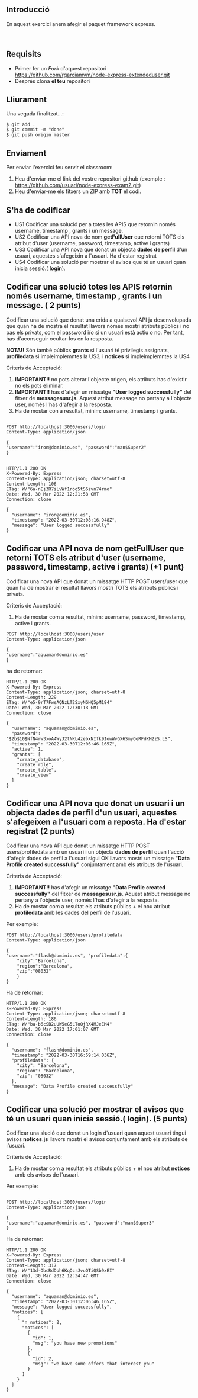 ## Introducció

En aquest exercici anem afegir el paquet framework express.

<br>

## Requisits

- Primer fer un _Fork_ d'aquest repositori https://github.com/rgarciamvm/node-express-extendeduser.git
- Després clona __el teu__ repositori

## Lliurament

Una vegada finalitzat...:

```shell
$ git add .
$ git commit -m "done"
$ git push origin master
```
## Enviament

Per enviar l'exercici feu servir el classroom:

1. Heu d'enviar-me el link del vostre repositori github (exemple : https://github.com/usuari/node-express-exam2.git)
2. Heu d'enviar-me els fitxers un ZIP amb **TOT** el codi.

## S'ha de codificar

- US1 Codificar una solució per a totes les APIS que retornin només username, timestamp , grants i un message.
- US2 Codificar una API nova de nom **getFullUser** que retorni TOTS els atribut d'user (username, password, timestamp, active i grants)
- US3 Codificar una API nova que donat un objecta **dades de perfil** d'un usuari, aquestes s'afegeixin a l'usuari. Ha d'estar registrat
- US4 Codificar una solució per mostrar el avisos que té un usuari quan inicia sessió.( **login**).


## Codificar una solució totes les APIS retornin només username, timestamp , grants i un message. ( 2 punts)

 Codificar una solució que donat una crida a qualsevol API ja desenvolupada que quan ha de mostra el resultat llavors només mostri atributs públics i no pas els privats, com el password i/o si un usuari està actiu o no. Per tant, has d'aconseguir ocultar-los en la resposta.

**NOTA!!** Són també públics **grants** si l'usuari té privilegis assignats, **profiledata** si impleimplemntes la US3,  i **notices** si impleimplemntes la US4

Criteris de Acceptació:

1. **IMPORTANT!!** no pots alterar l'objecte origen, els atributs has d'existir no els pots eliminar.
2. **IMPORTANT!!** has d'afegir un missatge **"User logged successfully"** del fitxer de **messagesusr.js**. Aquest atribut message no pertany a l'objecte user, només l'has d'afegir a la resposta.
3. Ha de mostar con a resultat, mínim: username, timestamp i grants.

```

POST http://localhost:3000/users/login
Content-Type: application/json

{
"username":"iron@dominio.es", "password":"man$Super2"
}


HTTP/1.1 200 OK
X-Powered-By: Express
Content-Type: application/json; charset=utf-8
Content-Length: 106
ETag: W/"6a-nEj3R7sLvWf1rog5tS6zvn74rmo"
Date: Wed, 30 Mar 2022 12:21:58 GMT
Connection: close

{
  "username": "iron@dominio.es",
  "timestamp": "2022-03-30T12:08:16.948Z",
  "message": "User logged successfully"
}

``` 

## Codificar una API nova de nom **getFullUser** que retorni TOTS els atribut d'user (username, password, timestamp, active i grants) (+1 punt)

Codificar una nova API que donat un missatge HTTP POST users/user que quan ha de mostrar el resultat llavors mostri TOTS els atributs públics i privats.

Criteris de Acceptació:

1. Ha de mostar com a resultat, mínim: username, password, timestamp, active i grants.


```
POST http://localhost:3000/users/user
Content-Type: application/json

{
"username":"aquaman@dominio.es"
}
```

ha de retornar:

```
HTTP/1.1 200 OK
X-Powered-By: Express
Content-Type: application/json; charset=utf-8
Content-Length: 229
ETag: W/"e5-9rT7FweAQNzLT2SxyNGHQ5pM184"
Date: Wed, 30 Mar 2022 12:30:18 GMT
Connection: close

{
  "username": "aquaman@dominio.es",
  "password": "$2b$10$NfN4rw3xoA4WyJ2tNKL4zebxNIfk9IowWvGX6SmyOeRFdKM2zS.LS",
  "timestamp": "2022-03-30T12:06:46.165Z",
  "active": 1,
  "grants": [
    "create_database",
    "create_role",
    "create_table",
    "create_view"
  ]
}
```
##  Codificar una API nova que donat un usuari i un objecta **dades de perfil** d'un usuari, aquestes s'afegeixen a l'usuari com a reposta. Ha d'estar registrat (2 punts)

Codificar una nova API que donat un missatge HTTP POST users/profiledata amb un usuari i un objecta **dades de perfil** quan l'acció d'afegir dades de perfil a l'usuari sigui OK llavors mostri un missatge **"Data Profile created successfully"** conjuntament amb els atributs de l'usuari.

Criteris de Acceptació:

1. **IMPORTANT!!** has d'afegir un missatge **"Data Profile created successfully"** del fitxer de **messagesusr.js**. Aquest atribut message no pertany a l'objecte user, només l'has d'afegir a la resposta.
2.  Ha de mostar com a resultat els atributs públics + el nou atribut **profiledata**  amb les dades del perfil de l'usuari. 

Per exemple: 

```
POST http://localhost:3000/users/profiledata
Content-Type: application/json

{
"username":"flash@dominio.es", "profiledata":{
    "city":"Barcelona",
    "region":"Barcelona",
    "zip":"08032"
    }
}

```

Ha de retornar:

```
HTTP/1.1 200 OK
X-Powered-By: Express
Content-Type: application/json; charset=utf-8
Content-Length: 186
ETag: W/"ba-b6cSB2uUW5eG5LToQjRX4MJeEM4"
Date: Wed, 30 Mar 2022 17:01:07 GMT
Connection: close

{
  "username": "flash@dominio.es",
  "timestamp": "2022-03-30T16:59:14.036Z",
  "profiledata": {
    "city": "Barcelona",
    "region": "Barcelona",
    "zip": "08032"
  },
  "message": "Data Profile created successfully"
}

```



## Codificar una solució per mostrar el avisos que té un usuari quan inicia sessió.( **login**). (5 punts)

Codificar una slució que donat un login d'usuari quan aquest usuari tingui avisos **notices.js** llavors mostri el avisos conjuntament amb els atributs de l'usuari.

Criteris de Acceptació:

1.  Ha de mostar com a resultat els atributs públics + el nou atribut **notices**  amb els avisos de l'usuari.

Per exemple: 

```

POST http://localhost:3000/users/login
Content-Type: application/json

{
"username":"aquaman@dominio.es", "password":"man$Super3"
}

```

Ha de retornar:

```
HTTP/1.1 200 OK
X-Powered-By: Express
Content-Type: application/json; charset=utf-8
Content-Length: 317
ETag: W/"13d-ObcRdDph6KqQcrJvuOTiQSb9xEI"
Date: Wed, 30 Mar 2022 12:34:47 GMT
Connection: close

{
  "username": "aquaman@dominio.es",
  "timestamp": "2022-03-30T12:06:46.165Z",
  "message": "User logged successfully",
  "notices": [
    {
      "n_notices": 2,
      "notices": [
        {
          "id": 1,
          "msg": "you have new promotions"
        },
        {
          "id": 2,
          "msg": "we have some offers that interest you"
        }
      ]
    }
  ]
}
```
